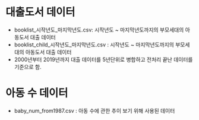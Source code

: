 # 대출도서 데이터
- booklist_시작년도_마지막년도.csv: 시작년도 ~ 마지막년도까지의 부모세대의 아동도서 대출 데이터
- booklist_child_시작년도_마지막년도.csv : 시작년도 ~ 마지막년도까지의 부모세대의 아동도서 대출 데이터
- 2000년부터 2019년까지 대출 데이터를 5년단위로 병합하고 전처리 끝난 데이터를 기준으로 함.

# 아동 수 데이터
- baby_num_from1987.csv : 아동 수에 관한 추이 보기 위해 사용된 데이터
